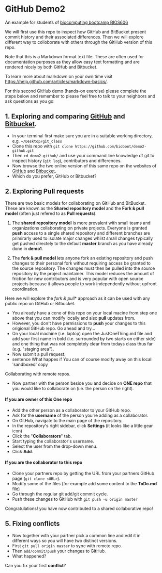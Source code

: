 # GitHub Demo2 
An example for students of [biocomputing bootcamp BIOS606](http://bioboot.github.io/web-2015/)

We will first use this repo to inspect how GitHub and BitBucket present commit history and their associated differences. Then we will explore different way to colloborate with others through the GitHub version of this repo.

Note that this is a Markdown format text file. These are often used for documentation purposes as they allow easy 
text formatting and are rendered nicely by both GitHub and Bitbucket.

To learn more about markdown on your own time visit <https://help.github.com/articles/markdown-basics/>.

For this second GitHub demo (hands-on exercise) please complete the steps below and remember to please feel free to talk to your neighbors and ask questions as you go: 

## 1. Exploring and comparing [GitHub](https://github.com/bioboot/demo2-github) and [Bitbucket](https://bitbucket.org/bjgrant/demo2-github/).
- In your terminal first make sure you are in a suitable working directory, e.g. `~/Desktop/git_class`
- Clone this repo with `git clone https://github.com/bioboot/demo2-github.git`
- Then `cd demo2-github/` and use your command line knowledge of git to inspect history (`git log`), contributors and differences.
- Now browse the two online version of this same repo on the websites of [GitHub](https://github.com/bioboot/demo2-github) and [Bitbucket](https://bitbucket.org/bjgrant/demo2-github/).
- Which do you prefer, GitHub or Bitbucket?



## 2.  Exploring Pull requests
There are two basic models for collaborating on GitHub and BitBucket. These are known as the **Shared repository model** and the **Fork & pull model** (often just refered to as **Pull requests**).


1. The **shared repository model** is more prevalent with small teams and organizations collaborating on private projects. Everyone is granted **push** access to a single shared repository and different branches are primirarly used to isolate major changes whilst small changes typically get pushed directely to the default **master** branch as you have already done in **demo1**.


2. The **fork & pull model** lets anyone fork an existing repository and push changes to their personal fork without requiring access be granted to the source repository. The changes must then be pulled into the source repository by the project maintainer. This model reduces the amount of friction for new contributors and is very popular with open source projects because it allows people to work independently without upfront coordination.


Here we will explore the *fork & pull** approach as it can be used with any public repo on GitHub or Bitbucket.
- You already have a cone of this repo on your local macine from step one above that you can modify locally and also **pull** updates from.
- However, you don't have permissions to **push** your changes to this origional GitHub repo. Go ahead and try...
- On your local machine (i.e. laptop) open the JustOneThing.md file and add your first name in bold (i.e. surrounded by two starts on either side) and one thing that was not completely clear from todays class thus far (e.g. "staging area").
- Now submit a pull request.
- sentence What happes if You can of course modify away on this local 'sandboxed' copy

Collaborating with remote repos.

- Now partner with the person beside you and decide on **ONE repo** that you would like to collaborate on (i.e. the person on the right).

#### If you are owner of this **One repo**
- Add the other person as a collaborator to your GitHub repo.
- Ask for the **username** of the person you're adding as a collaborator. 
- On GitHub, navigate to the main page of the repository.
- In the repository's right sidebar, click  **Settings** (it looks like a little gear icon)
- Click the "**Collaborators**" tab.
- Start typing the collaborator's username.
- Select the user from the drop-down menu.
- Click **Add**.

#### If you are the collaborator to this repo
- Clone your partners repo by getting the URL from your partners GitHub page (`git clone <URL>`).
- Modify some of the files (for example add some content to the **ToDo.md** file)
- Go through the regular git add/git commit cycle.
- Push these changes to GitHub with `git push -u origin master`

Congratulations! you have now contributed to a shared collaborative repo! 

## 5. Fixing conflicts

- Now together with your partner pick a common line and edit it in different ways so you will have two distinct versions.
- First `git pull origin master` to sync with remote repo.
- Then `add/commit/push` your changes to GitHub.
- What happened?

Can you fix your first **conflict**?







